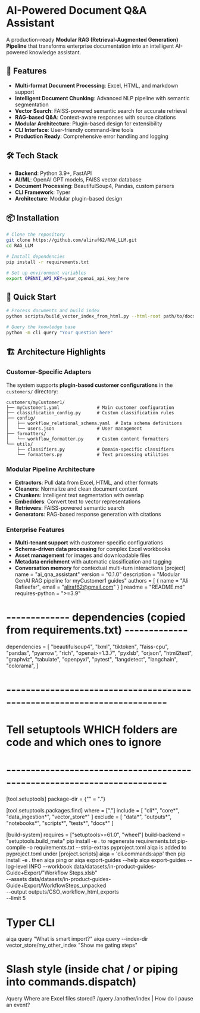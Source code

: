 # AI-Powered Document Q&A Assistant

A production-ready **Modular RAG (Retrieval-Augmented Generation) Pipeline** that transforms enterprise documentation into an intelligent AI-powered knowledge assistant.

## 🚀 Features

- **Multi-format Document Processing**: Excel, HTML, and markdown support
- **Intelligent Document Chunking**: Advanced NLP pipeline with semantic segmentation
- **Vector Search**: FAISS-powered semantic search for accurate retrieval
- **RAG-based Q&A**: Context-aware responses with source citations
- **Modular Architecture**: Plugin-based design for extensibility
- **CLI Interface**: User-friendly command-line tools
- **Production Ready**: Comprehensive error handling and logging

## 🛠 Tech Stack

- **Backend**: Python 3.9+, FastAPI
- **AI/ML**: OpenAI GPT models, FAISS vector database
- **Document Processing**: BeautifulSoup4, Pandas, custom parsers
- **CLI Framework**: Typer
- **Architecture**: Modular plugin-based design

## 📦 Installation

```bash
# Clone the repository
git clone https://github.com/aliraf62/RAG_LLM.git
cd RAG_LLM

# Install dependencies
pip install -r requirements.txt

# Set up environment variables
export OPENAI_API_KEY=your_openai_api_key_here
```

## 🔧 Quick Start

```bash
# Process documents and build index
python scripts/build_vector_index_from_html.py --html-root path/to/docs --out vector_store/

# Query the knowledge base
python -m cli query "Your question here"
```

## 🏗 Architecture Highlights

### Customer-Specific Adapters
The system supports **plugin-based customer configurations** in the `customers/` directory:

```
customers/myCustomer1/
├── myCustomer1.yaml              # Main customer configuration
├── classification_config.py      # Custom classification rules
├── config/
│   ├── workflow_relational_schema.yaml  # Data schema definitions
│   └── users.json                # User management
├── formatters/
│   └── workflow_formatter.py     # Custom content formatters
└── utils/
    ├── classifiers.py            # Domain-specific classifiers
    └── formatters.py             # Text processing utilities
```

### Modular Pipeline Architecture
- **Extractors**: Pull data from Excel, HTML, and other formats
- **Cleaners**: Normalize and clean document content  
- **Chunkers**: Intelligent text segmentation with overlap
- **Embedders**: Convert text to vector representations
- **Retrievers**: FAISS-powered semantic search
- **Generators**: RAG-based response generation with citations

### Enterprise Features
- **Multi-tenant support** with customer-specific configurations
- **Schema-driven data processing** for complex Excel workbooks
- **Asset management** for images and downloadable files
- **Metadata enrichment** with automatic classification and tagging
- **Conversation memory** for contextual multi-turn interactions
[project]
name = "ai_qna_assistant"
version = "0.1.0"
description = "Modular GenAI RAG pipeline for myCustomer1 guides"
authors = [
    { name = "Ali Rafieefar", email = "aliraf62@gmail.com" }
]
readme = "README.md"
requires-python = ">=3.9"

# ------------- dependencies (copied from requirements.txt) -------------
dependencies = [
    "beautifulsoup4",
    "lxml",
    "tiktoken",
    "faiss-cpu",
    "pandas",
    "pyarrow",
    "rich",
    "openai>=1.3.7",
    "pyxlsb",
    "orjson",
    "html2text",
    "graphviz",
    "tabulate",
    "openpyxl",
    "pytest",
    "langdetect",
    "langchain",
    "colorama",
]

# -----------------------------------------------------------------------
# Tell setuptools WHICH folders are code and which ones to ignore
# -----------------------------------------------------------------------
[tool.setuptools]
package-dir = {"" = "."}

[tool.setuptools.packages.find]
where    = ["."]
include  = [
    "cli*", "core*", "data_ingestion*", "vector_store*"
]
exclude  = [
    "data*", "outputs*", "notebooks*", "scripts*", "tests*", "docs*"
]

[build-system]
requires = ["setuptools>=61.0", "wheel"]
build-backend = "setuptools.build_meta"
pip install -e .
to regenerate requirements.txt
pip-compile -o requirements.txt --strip-extras pyproject.toml
aiqa is added to pyproject.toml under [project.scripts] aiqa = 'cli.commands:app' then pip install -e . then aiqa ping or aiqa export-guides --help
aiqa export-guides --log-level INFO --workbook data/datasets/in-product-guides-Guide+Export/"Workflow Steps.xlsb" \
                   --assets   data/datasets/in-product-guides-Guide+Export/WorkflowSteps_unpacked \
                   --output   outputs/CSO_workflow_html_exports \
                   --limit    5


# Typer CLI
aiqa query "What is smart import?"
aiqa query --index-dir vector_store/my_other_index "Show me gating steps"

# Slash style (inside chat / or piping into commands.dispatch)
/query Where are Excel files stored?
/query /another/index | How do I pause an event?
